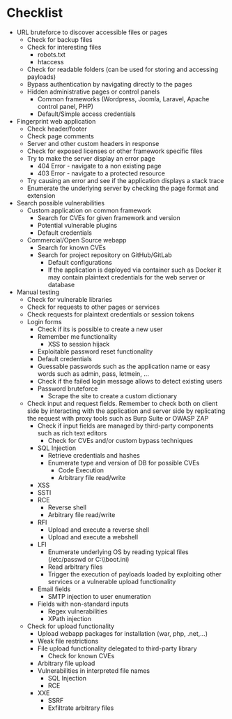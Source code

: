 # Checklist

* URL bruteforce to discover accessible files or pages
  * Check for backup files
  * Check for interesting files
    * robots.txt
    * htaccess
  * Check for readable folders (can be used for storing and accessing payloads)
  * Bypass authentication by navigating directly to the pages
  * Hidden administrative pages or control panels
    * Common frameworks (Wordpress, Joomla, Laravel, Apache control panel, PHP)
    * Default/Simple access credentials
* Fingerprint web application
  * Check header/footer
  * Check page comments
  * Server and other custom headers in response
  * Check for exposed licenses or other framework specific files
  * Try to make the server display an error page
    * 404 Error - navigate to a non existing page
    * 403 Error - navigate to a protected resource
  * Try causing an error and see if the application displays a stack trace
  * Enumerate the underlying server by checking the page format and extension
* Search possible vulnerabilities
  * Custom application on common framework
    * Search for CVEs for given framework and version
    * Potential vulnerable plugins
    * Default credentials
  * Commercial/Open Source webapp
    * Search for known CVEs
    * Search for project repository on GitHub/GitLab
      * Default configurations
      * If the application is deployed via container such as Docker it may contain plaintext credentials for the web server or database
* Manual testing
  * Check for vulnerable libraries
  * Check for requests to other pages or services
  * Check requests for plaintext credentials or session tokens
  * Login forms
    * Check if its is possible to create a new user
    * Remember me functionality
      * XSS to session hijack
    * Exploitable password reset functionality
    * Default credentials
    * Guessable passwords such as the application name or easy words such as admin, pass, letmein, ...
    * Check if the failed login message allows to detect existing users
    * Password bruteforce
      * Scrape the site to create a custom dictionary
  * Check input and request fields. Remember to check both on client side by interacting with the application and server side by replicating the request with proxy tools such as Burp Suite or OWASP ZAP
    * Check if input fields are managed by third-party components such as rich text editors
      * Check for CVEs and/or custom bypass techniques
    * SQL Injection
      * Retrieve credentials and hashes
      * Enumerate type and version of DB for possible CVEs
        * Code Execution
        * Arbitrary file read/write
    * XSS
    * SSTI
    * RCE
      * Reverse shell
      * Arbitrary file read/write
    * RFI
      * Upload and execute a reverse shell
      * Upload and execute a webshell
    * LFI
      * Enumerate underlying OS by reading typical files (/etc/passwd or C:\\\boot.ini)
      * Read arbitrary files
      * Trigger the execution of payloads loaded by exploiting other services or a vulnerable upload functionality
    * Email fields
      * SMTP injection to user enumeration
    * Fields with non-standard inputs
      * Regex vulnerabilities
      * XPath injection
  * Check for upload functionality
    * Upload webapp packages for installation (war, php, .net,...)
    * Weak file restrictions
    * File upload functionality delegated to third-party library
      * Check for known CVEs
    * Arbitrary file upload
    * Vulnerabilities in interpreted file names
      * SQL Injection
      * RCE
    * XXE
      * SSRF
      * Exfiltrate arbitrary files
